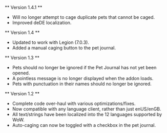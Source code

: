 ** Version 1.4.1 **
* Will no longer attempt to cage duplicate pets that cannot be caged.
* Improved deDE localization.

** Version 1.4 **
* Updated to work with Legion (7.0.3).
* Added a manual caging button to the pet journal.

** Version 1.3 **
* Pets should no longer be ignored if the Pet Journal has not yet been opened.
* A pointless message is no longer displayed when the addon loads.
* Pets with punctuation in their names should no longer be ignored.

** Version 1.2 **
* Complete code over-haul with various optimizations/fixes.
* Now compatible with any language client, rather than just enUS/enGB.
* All text/strings have been localized into the 12 languages supported by WoW.
* Auto-caging can now be toggled with a checkbox in the pet journal.